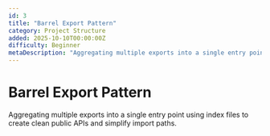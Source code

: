 ```yaml
---
id: 3
title: "Barrel Export Pattern"
category: Project Structure
added: 2025-10-10T00:00:00Z
difficulty: Beginner
metaDescription: "Aggregating multiple exports into a single entry point using index files to create clean public APIs and simplify import paths."
---
```


# Barrel Export Pattern

Aggregating multiple exports into a single entry point using index files to create clean public APIs and simplify import paths.
